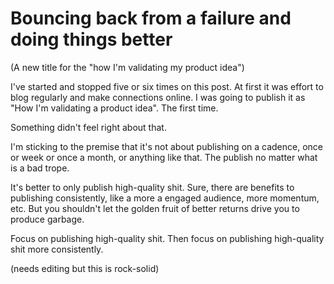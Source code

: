 # Bouncing back from a failure and doing things better

(A new title for the "how I'm validating my product idea")

I've started and stopped five or six times on this post. At first it was effort to blog regularly and make connections online. I was going to publish it as "How I'm validating a product idea". The first time.

Something didn't feel right about that.

I'm sticking to the premise that it's not about publishing on a cadence, once or week or once a month, or anything like that. The publish no matter what is a bad trope.

It's better to only publish high-quality shit. Sure, there are benefits to publishing consistently, like a more a engaged audience, more momentum, etc. But you shouldn't let the golden fruit of better returns drive you to produce garbage.

Focus on publishing high-quality shit. Then focus on publishing high-quality shit more consistently.

(needs editing but this is rock-solid)